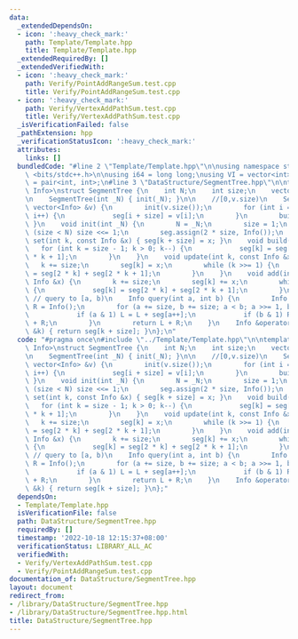 ```yaml
---
data:
  _extendedDependsOn:
  - icon: ':heavy_check_mark:'
    path: Template/Template.hpp
    title: Template/Template.hpp
  _extendedRequiredBy: []
  _extendedVerifiedWith:
  - icon: ':heavy_check_mark:'
    path: Verify/PointAddRangeSum.test.cpp
    title: Verify/PointAddRangeSum.test.cpp
  - icon: ':heavy_check_mark:'
    path: Verify/VertexAddPathSum.test.cpp
    title: Verify/VertexAddPathSum.test.cpp
  _isVerificationFailed: false
  _pathExtension: hpp
  _verificationStatusIcon: ':heavy_check_mark:'
  attributes:
    links: []
  bundledCode: "#line 2 \"Template/Template.hpp\"\n\nusing namespace std;\n\n#include\
    \ <bits/stdc++.h>\n\nusing i64 = long long;\nusing VI = vector<int>;\nusing pii\
    \ = pair<int, int>;\n#line 3 \"DataStructure/SegmentTree.hpp\"\n\ntemplate <typename\
    \ Info>\nstruct SegmentTree {\n    int N;\n    int size;\n    vector<Info> seg;\n\
    \n    SegmentTree(int _N) { init(_N); }\n\n    //[0,v.size)\n    SegmentTree(const\
    \ vector<Info> &v) {\n        init(v.size());\n        for (int i = 0; i < (int)v.size();\
    \ i++) {\n            seg[i + size] = v[i];\n        }\n        build();\n   \
    \ }\n    void init(int _N) {\n        N = _N;\n        size = 1;\n        while\
    \ (size < N) size <<= 1;\n        seg.assign(2 * size, Info());\n    }\n    void\
    \ set(int k, const Info &x) { seg[k + size] = x; }\n    void build() {\n     \
    \   for (int k = size - 1; k > 0; k--) {\n            seg[k] = seg[2 * k] + seg[2\
    \ * k + 1];\n        }\n    }\n    void update(int k, const Info &x) {\n     \
    \   k += size;\n        seg[k] = x;\n        while (k >>= 1) {\n            seg[k]\
    \ = seg[2 * k] + seg[2 * k + 1];\n        }\n    }\n    void add(int k, const\
    \ Info &x) {\n        k += size;\n        seg[k] += x;\n        while (k >>= 1)\
    \ {\n            seg[k] = seg[2 * k] + seg[2 * k + 1];\n        }\n    }\n   \
    \ // query to [a, b)\n    Info query(int a, int b) {\n        Info L = Info(),\
    \ R = Info();\n        for (a += size, b += size; a < b; a >>= 1, b >>= 1) {\n\
    \            if (a & 1) L = L + seg[a++];\n            if (b & 1) R = seg[--b]\
    \ + R;\n        }\n        return L + R;\n    }\n    Info &operator[](const int\
    \ &k) { return seg[k + size]; }\n};\n"
  code: "#pragma once\n#include \"../Template/Template.hpp\"\n\ntemplate <typename\
    \ Info>\nstruct SegmentTree {\n    int N;\n    int size;\n    vector<Info> seg;\n\
    \n    SegmentTree(int _N) { init(_N); }\n\n    //[0,v.size)\n    SegmentTree(const\
    \ vector<Info> &v) {\n        init(v.size());\n        for (int i = 0; i < (int)v.size();\
    \ i++) {\n            seg[i + size] = v[i];\n        }\n        build();\n   \
    \ }\n    void init(int _N) {\n        N = _N;\n        size = 1;\n        while\
    \ (size < N) size <<= 1;\n        seg.assign(2 * size, Info());\n    }\n    void\
    \ set(int k, const Info &x) { seg[k + size] = x; }\n    void build() {\n     \
    \   for (int k = size - 1; k > 0; k--) {\n            seg[k] = seg[2 * k] + seg[2\
    \ * k + 1];\n        }\n    }\n    void update(int k, const Info &x) {\n     \
    \   k += size;\n        seg[k] = x;\n        while (k >>= 1) {\n            seg[k]\
    \ = seg[2 * k] + seg[2 * k + 1];\n        }\n    }\n    void add(int k, const\
    \ Info &x) {\n        k += size;\n        seg[k] += x;\n        while (k >>= 1)\
    \ {\n            seg[k] = seg[2 * k] + seg[2 * k + 1];\n        }\n    }\n   \
    \ // query to [a, b)\n    Info query(int a, int b) {\n        Info L = Info(),\
    \ R = Info();\n        for (a += size, b += size; a < b; a >>= 1, b >>= 1) {\n\
    \            if (a & 1) L = L + seg[a++];\n            if (b & 1) R = seg[--b]\
    \ + R;\n        }\n        return L + R;\n    }\n    Info &operator[](const int\
    \ &k) { return seg[k + size]; }\n};"
  dependsOn:
  - Template/Template.hpp
  isVerificationFile: false
  path: DataStructure/SegmentTree.hpp
  requiredBy: []
  timestamp: '2022-10-18 12:15:37+08:00'
  verificationStatus: LIBRARY_ALL_AC
  verifiedWith:
  - Verify/VertexAddPathSum.test.cpp
  - Verify/PointAddRangeSum.test.cpp
documentation_of: DataStructure/SegmentTree.hpp
layout: document
redirect_from:
- /library/DataStructure/SegmentTree.hpp
- /library/DataStructure/SegmentTree.hpp.html
title: DataStructure/SegmentTree.hpp
---
```

